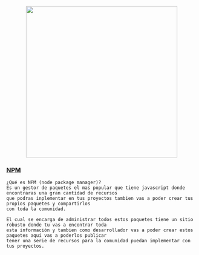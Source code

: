 <p align="center"><img src="https://upload.wikimedia.org/wikipedia/commons/thumb/d/db/Npm-logo.svg/1280px-Npm-logo.svg.png" width="400"></p>


### [NPM](https://www.npmjs.com/)
```
¿Qué es NPM (node package manager)? 
Es un gestor de paquetes el mas popular que tiene javascript donde encontraras una gran cantidad de recursos
que podras inplementar en tus proyectos tambien vas a poder crear tus propios paquetes y compartirlos 
con toda la comunidad.

El cual se encarga de administrar todos estos paquetes tiene un sitio robusto donde tu vas a encontrar toda
esta información y tambien como desarrollador vas a poder crear estos paquetes aqui vas a poderlos publicar 
tener una serie de recursos para la comunidad puedan implementar con tus proyectos.
```
